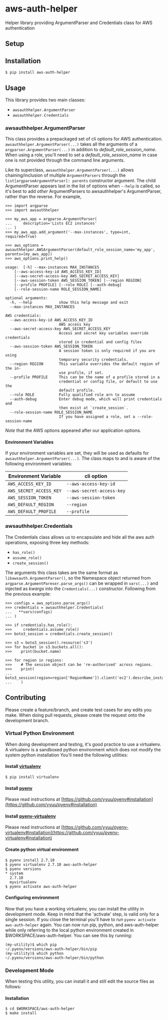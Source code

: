 # aws-auth-helper
Helper library providing ArgumentParser and Credentials class for AWS authentication

## Setup

## Installation

    $ pip install aws-auth-helper

## Usage

This library provides two main classes:

 - `awsauthhelper.ArgumentParser`
 - `awsauthhelper.Credentials`

### awsauthhelper.ArgumentParser
This class provides a prepackaged set of cli options for AWS authentication.
`awsauthhelper.ArgumentParser(...)` takes all the arguments of a `argparser.ArgumentParser(...)` in addition to _default_role_session_name_.
When using a role, you'll need to set a _default_role_session_name_ in case one is not provided through the command line arguments.


Like its superclass, `awsauthhelper.ArgumentParser(...)` allows chaining/inclusion of multiple `ArgumentParsers` 
through the `list[argparseArgumentParser]: parents` constructor argument.  The child ArgumentParser appears last in the list of 
options when `--help` is called, so it's best to add *other*  ArgumentParsers to awsauthhelper's ArgumentParser, rather
than the reverse. For example,

    >>> import argparse
    >>> import awsauthhelper

    >>> my_aws_app = argparse.ArgumentParser(
    ...     description='Lists EC2 instances'
    ... )
    >>> my_aws_app.add_argument('--max-instances', type=int, required=True)
    
    >>> aws_options = awsauthhelper.AWSArgumentParser(default_role_session_name='my_app', parents=[my_aws_app])
    >>> aws_options.print_help()

    usage:  [-h] --max-instances MAX_INSTANCES
        [--aws-access-key-id AWS_ACCESS_KEY_ID]
        [--aws-secret-access-key AWS_SECRET_ACCESS_KEY]
        [--aws-session-token AWS_SESSION_TOKEN] [--region REGION]
        [--profile PROFILE] [--role ROLE] [--auth-debug]
        [--role-session-name ROLE_SESSION_NAME]
    
    optional arguments:
      -h, --help            show this help message and exit
      --max-instances MAX_INSTANCES
    
    AWS credentials:
      --aws-access-key-id AWS_ACCESS_KEY_ID
                            AWS access key
      --aws-secret-access-key AWS_SECRET_ACCESS_KEY
                            Access and secret key variables override credentials
                            stored in credential and config files
      --aws-session-token AWS_SESSION_TOKEN
                            A session token is only required if you are using
                            temporary security credentials.
      --region REGION       This variable overrides the default region of the in-
                            use profile, if set.
      --profile PROFILE     This can be the name of a profile stored in a
                            credential or config file, or default to use the
                            default profile.
      --role ROLE           Fully qualified role arn to assume
      --auth-debug          Enter debug mode, which will print credentials and
                            then exist at `create_session`.
      --role-session-name ROLE_SESSION_NAME
                            If you have assigned a role, set a --role-session-name  

*Note* that the AWS options appeared after our application options.

#### Environment Variables
If your environment variables are set, they will be used as defaults for `awsauthhelper.ArgumentParser(...)`. The class
maps to and is aware of the following environment variables:

| Environment Variable  | cli option                |
|-----------------------|---------------------------|
|`AWS_ACCESS_KEY_ID`    | `--aws-access-key-id`     |
|`AWS_SECRET_ACCESS_KEY`| `--aws-secret-access-key` |
|`AWS_SESSION_TOKEN`    | `--aws-session-token`     |
|`AWS_DEFAULT_REGION`   | `--region`                |
|`AWS_DEFAULT_PROFILE`  | `--profile`               |

### awsauthhelper.Credentials
The Credentials class allows us to encapsulate and hide all the aws auth operations, exposing three key methods:

 - `has_role()`
 - `assume_role()`
 - `create_session()`

The arguments this class takes are the same format as `libawsauth.ArgumentParser()`, so the Namespace object returned
from `argparse.ArgumentPareser.parse_args()` can be wrapped in `vars(...)` and injected as _kwargs_ into the `Credentials(...)`
constructor. Following from the previous example:

    >>> configs = aws_options.parse_args()
    >>> credentials = awsauthhelper.Credentials(
    ...   **vars(configs)
    ... )
    
    >>> if credentials.has_role():
    >>>     credentials.assume_role()
    >>> boto3_session = credentials.create_session()
    
    >>> s3 = boto3_session().resource('s3')
    >>> for bucket in s3.buckets.all():
    >>>    print(bucket.name)
    
    >>> for region in regions:
    >>>    # The session object can be 're-authorised' across regions.
    >>>    print(
    ...       boto3_session(region=region['RegionName']).client('ec2').describe_instances()
    ...    )


## Contributing
Please create a feature/branch, and create test cases for any edits you make. When doing pull requests, please create the request onto the development branch.

### Virtual Python Environment
When doing development and testing, it's good practice to use a virtualenv. A virtualenv is a sandboxed python environment which does not modify the system python installation
You'll need the following utilities:

#### Install [virtualenv](http://docs.python-guide.org/en/latest/dev/virtualenvs/)

    $ pip install virtualenv

#### Install [pyenv](https://github.com/yyuu/pyenv)
Please read instructions at [https://github.com/yyuu/pyenv#installation](https://github.com/yyuu/pyenv#installation)

#### Install [pyenv-virtualenv](https://github.com/yyuu/pyenv-virtualenv)
Please read instructions at [https://github.com/yyuu/pyenv-virtualenv#installation](https://github.com/yyuu/pyenv-virtualenv#installation)

#### Create python virtual environment

	$ pyenv install 2.7.10
    $ pyenv virtualenv 2.7.10 aws-auth-helper
    $ pyenv versions
    * system
      2.7.10
      myvirtualenv
    $ pyenv activate aws-auth-helper


#### Configuring environment

Now that you have a working virtualenv, you can install the utility in development mode. Keep in mind that the 'activate' step, is valid only for a single session. If you close the terminal you'll have to run `pyenv activate aws-auth-helper` again. You can now run pip, python, and aws-auth-helper while only referring to the local python environment created in $WORKSPACE/aws-auth-helper. You can see this by running:

    (my-utility)$ which pip
    ~/.pyenv/versions/aws-auth-helper/bin/pip
    (my-utility)$ which python
    ~/.pyenv/versions/aws-auth-helper/bin/python

### Development Mode
When testing this utility, you can install it and still edit the source files as follows:

#### Installation

    $ cd $WORKSPACE/aws-auth-helper
    $ make install
